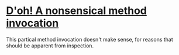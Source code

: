 # [D'oh! A nonsensical method invocation](https://spotbugs.readthedocs.io/en/latest/bugDescriptions.html#DMI_DOH)

This partical method invocation doesn't make sense, for reasons that should be apparent from inspection.